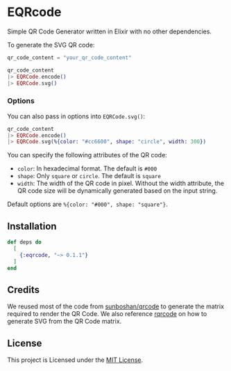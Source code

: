 # EQRcode

Simple QR Code Generator written in Elixir with no other dependencies.

To generate the SVG QR code:

```elixir
qr_code_content = "your_qr_code_content"

qr_code_content
|> EQRCode.encode()
|> EQRCode.svg()
```

### Options

You can also pass in options into `EQRCode.svg()`:

```elixir
qr_code_content
|> EQRCode.encode()
|> EQRCode.svg(%{color: "#cc6600", shape: "circle", width: 300})
```

You can specify the following attributes of the QR code:

* `color`: In hexadecimal format. The default is `#000`
* `shape`: Only `square` or `circle`. The default is `square`
* `width`: The width of the QR code in pixel. Without the width attribute, the QR code size will be dynamically generated based on the input string.

Default options are `%{color: "#000", shape: "square"}`.

## Installation

```elixir
def deps do
  [
    {:eqrcode, "~> 0.1.1"}
  ]
end
```

## Credits

We reused most of the code from [sunboshan/qrcode](https://github.com/sunboshan/qrcode) to generate the matrix required to render the QR Code. We also reference [rqrcode](https://github.com/whomwah/rqrcode) on how to generate SVG from the QR Code matrix.

## License

This project is Licensed under the [MIT License](https://github.com/SiliconJungles/eqrcode/blob/master/LICENSE).
